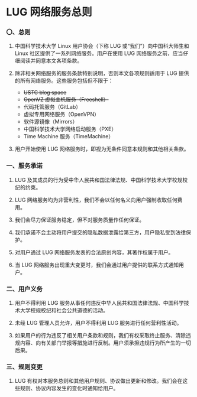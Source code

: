 ---
---

# LUG 网络服务总则

### 〇、总则

1. 中国科学技术大学 Linux 用户协会（下称 LUG 或“我们”）向中国科大师生和 Linux 社区提供了一系列网络服务。用户在使用 LUG 网络服务之前，应当仔细阅读并同意本文各项条款。  

2. 除非相关网络服务的服务条款特别说明，否则本文各项规则适用于 LUG 提供的所有网络服务。这些服务包括但不限于：  

    * ~~USTC blog space~~  
    * ~~OpenVZ 虚拟主机服务（Freeshell）~~  
    * 代码托管服务（GitLab）  
    * 虚拟专用网络服务（OpenVPN）  
    * 软件源镜像（Mirrors）  
    * 中国科学技术大学网络启动服务（PXE）  
    * Time Machine 服务（TimeMachine）  

3. 用户开始使用 LUG 网络服务时，即视为无条件同意本规则和其他相关条款。

### 一、服务承诺

1. LUG 及其成员的行为受中华人民共和国法律法规、中国科学技术大学校规校纪的约束。  

2. LUG 网络服务均为非营利性，我们不会以任何名义向用户强制收取任何费用。  

3. 我们会尽力保证服务稳定，但不对服务质量作任何保证。  

4. 我们承诺不会主动将用户提交的隐私数据泄露给第三方，用户隐私受到法律保护。  

5. 对用户通过 LUG 网络服务发表的合法原创内容，其著作权属于用户。  

6. 当 LUG 网络服务出现重大变更时，我们会通过用户提供的联系方式通知用户。  

### 二、用户义务

1. 用户不得利用 LUG 服务从事任何违反中华人民共和国法律法规、中国科学技术大学校规校纪和社会公共道德的活动。  

2. 未经 LUG 管理人员允许，用户不得利用 LUG 服务进行任何营利性活动。  

3. 如果用户的行为违反了相关用户条款和规则，我们有权采取终止服务、清除违规内容、向有关部门举报等措施进行反制。用户须承担违规行为所产生的一切后果。  

### 三、规则变更

1. LUG 有权对本服务总则和其他用户规则、协议做出更新和修改。我们会在这些规则、协议内容发生的变化时通知给用户。  
